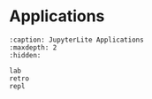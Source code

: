 # Applications

```{toctree}
:caption: JupyterLite Applications
:maxdepth: 2
:hidden:

lab
retro
repl
```
